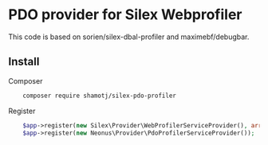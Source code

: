 # PDO provider for Silex Webprofiler

This code is based on sorien/silex-dbal-profiler and maximebf/debugbar.

## Install

Composer

```bash
    composer require shamotj/silex-pdo-profiler
```

Register

```php
    $app->register(new Silex\Provider\WebProfilerServiceProvider(), array(...));
    $app->register(new Neonus\Provider\PdoProfilerServiceProvider());
```
